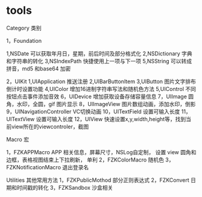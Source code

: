 # tools

Category  类别

1，Foundation 

   1,NSDate 可以获取年月日，星期，前后时间及部分格式化
   2,NSDictionary 字典和字符串的转化
   3,NSIndexPath  快捷使用上一项与下一项 
   5,NSString 可以转成拼音，md5 和base64 加密

2，UIKit
   1,UIApplication 推送注册
   2,UIBarButtonItem 
   3,UIButton 图片文字排布 倒计时设置功能
   4,UIColor 增加16进制字符串写法和随机色方法
   5,UIControl 不同按钮点击事件添加音效
   6，UIDevice 增加获取设备存储容量信息
   7，UIImage 圆角，水印，全圆，gif 图片显示
   8，UIImageView 图片数组动画，添加水印，倒影
   9，UINavigationController VC切换动画
   10，UITextField 设置可输入长度
   11，UITextView 设置可输入长度
   12，UIView 快速设置x,y,width,height等，找到当前view所在的viewcontroler，截图

Macro   宏

   1，FZKAPPMacro APP 相关信息，屏幕尺寸，NSLog自定制， 设置 view 圆角和边框，表格视图结束上下拉刷新， 单利
   2，FZKColorMacro 随机色
   3，FZKNotificationMacro 退出登录名
    
Utilities  其他常用方法
    1，FZKPublicMothod 部分正则表达式
    2，FZKConvert 日期和时间戳的转化
    3，FZKSandbox 沙盒相关

   

